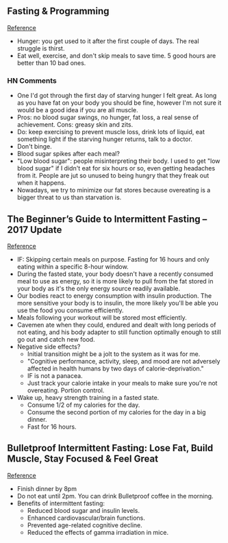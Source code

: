## Fasting & Programming
[Reference](https://dzone.com/articles/fasting-programming)

- Hunger: you get used to it after the first couple of days. The real struggle is thirst.
- Eat well, exercise, and don't skip meals to save time. 5 good hours are better than 10 bad ones.

### HN Comments

- One I'd got through the first day of starving hunger I felt great. As long as you have fat on your body you should be fine, however I'm not sure it would be a good idea if you are all muscle.
- Pros: no blood sugar swings, no hunger, fat loss, a real sense of achievement. Cons: greasy skin and zits.
- Do: keep exercising to prevent muscle loss, drink lots of liquid, eat something light if the starving hunger returns, talk to a doctor.
- Don't binge.
- Blood sugar spikes after each meal?
- "Low blood sugar": people misinterpreting their body. I used to get "low blood sugar" if I didn't eat for six hours or so, even getting headaches from it. People are jut so unused to being hungry that they freak out when it happens.
- Nowadays, we try to minimize our fat stores because overeating is a bigger threat to us than starvation is.

## The Beginner’s Guide to Intermittent Fasting – 2017 Update
[Reference](https://www.nerdfitness.com/the-beginners-guide-to-intermittent-fasting-2017-update-v5/)

- IF: Skipping certain meals on purpose. Fasting for 16 hours and only eating within a specific 8-hour window.
- During the fasted state, your body doesn't have a recently consumed meal to use as energy, so it is more likely to pull from the fat stored in your body as it's the only energy source readily available.
- Our bodies react to energy consumption with insulin production. The more sensitive your body is to insulin, the more likely you'll be able you use the food you consume efficiently.
- Meals following your workout will be stored most efficiently.
- Cavemen ate when they could, endured and dealt with long periods of not eating, and his body adapter to still function optimally enough to still go out and catch new food.
- Negative side effects?
  - Initial transition might be a jolt to the system as it was for me.
  - "Cognitive performance, activity, sleep, and mood are not adversely affected in health humans by two days of calorie-deprivation."
  - IF is not a panacea.
  - Just track your calorie intake in your meals to make sure you're not overeating. Portion control.
- Wake up, heavy strength training in a fasted state.
  - Consume 1/2 of my calories for the day.
  - Consume the second portion of my calories for the day in a big dinner.
  - Fast for 16 hours.

## Bulletproof Intermittent Fasting: Lose Fat, Build Muscle, Stay Focused & Feel Great
[Reference](https://blog.bulletproof.com/bulletproof-fasting/)

- Finish dinner by 8pm
- Do not eat until 2pm. You can drink Bulletproof coffee in the morning.
- Benefits of intermittent fasting:
  - Reduced blood sugar and insulin levels.
  - Enhanced cardiovascular/brain functions.
  - Prevented age-related cognitive decline.
  - Reduced the effects of gamma irradiation in mice.

